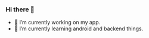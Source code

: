 ### Hi there 👋

<!--
**Dinesh8822/Dinesh8822** is a ✨ _special_ ✨ repository because its `README.md` (this file) appears on your GitHub profile.

Here are some ideas to get you started:-->

- 🔭 I’m currently working on my app.
- 🌱 I’m currently learning android and backend things.

